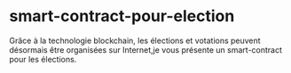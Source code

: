# smart-contract-pour-election
Grâce à la technologie blockchain, les élections et votations peuvent désormais être organisées sur Internet,je vous présente un smart-contract pour les élections.
